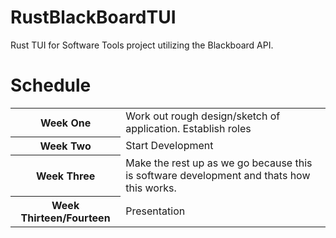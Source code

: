 # RustBlackBoardTUI
Rust TUI for Software Tools project utilizing the Blackboard API.
<h1> Schedule </h1>
<table>
  <tr> <th> Week One </th> <td> Work out rough design/sketch of application.  Establish roles</td>
  </tr>
  <tr>
  <th>Week Two</th> <td> Start Development </td>
  </tr>
  <tr> <th> Week Three </th> <td> Make the rest up as we go because this is software development and thats how this works. </td>
  </tr>
  <tr>
  <th> Week Thirteen/Fourteen </th> <td> Presentation </td>
  </tr>

</table>
